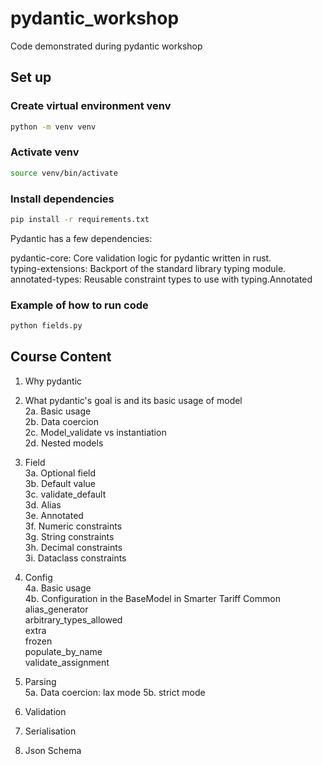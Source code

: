 # pydantic_workshop

Code demonstrated during pydantic workshop

## Set up

### Create virtual environment venv

```bash
python -m venv venv
```

### Activate venv

```bash
source venv/bin/activate
```

### Install dependencies

```bash
pip install -r requirements.txt
```

Pydantic has a few dependencies:

pydantic-core: Core validation logic for pydantic written in rust.  
typing-extensions: Backport of the standard library typing module.  
annotated-types: Reusable constraint types to use with typing.Annotated

### Example of how to run code

```bash
python fields.py
```

## Course Content

1. Why pydantic

2. What pydantic's goal is and its basic usage of model  
   2a. Basic usage  
   2b. Data coercion  
   2c. Model_validate vs instantiation  
   2d. Nested models

3. Field  
   3a. Optional field  
   3b. Default value  
   3c. validate_default  
   3d. Alias  
   3e. Annotated  
   3f. Numeric constraints  
   3g. String constraints  
   3h. Decimal constraints  
   3i. Dataclass constraints

4. Config  
   4a. Basic usage  
   4b. Configuration in the BaseModel in Smarter Tariff Common  
   alias_generator  
   arbitrary_types_allowed  
   extra  
   frozen  
   populate_by_name  
   validate_assignment

5. Parsing  
   5a. Data coercion: lax mode
   5b. strict mode

6. Validation
7. Serialisation
8. Json Schema
